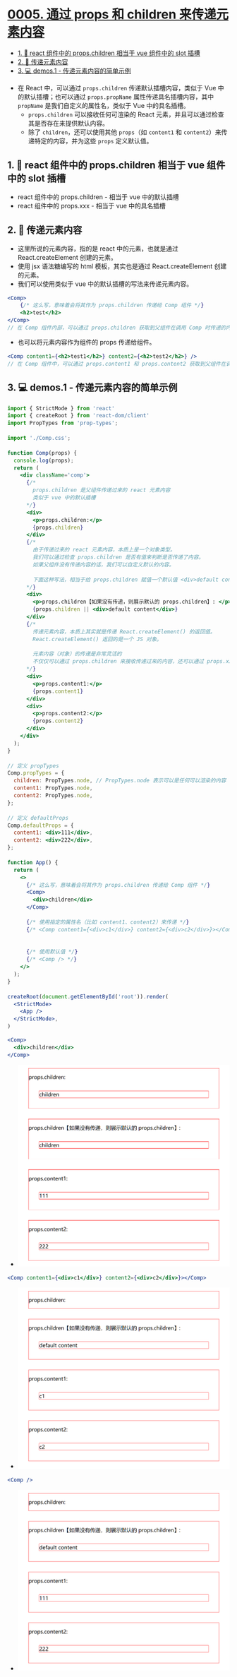 # [0005. 通过 props 和 children 来传递元素内容](https://github.com/Tdahuyou/TNotes.react/tree/main/notes/0005.%20%E9%80%9A%E8%BF%87%20props%20%E5%92%8C%20children%20%E6%9D%A5%E4%BC%A0%E9%80%92%E5%85%83%E7%B4%A0%E5%86%85%E5%AE%B9)

<!-- region:toc -->
- [1. 📒 react 组件中的 props.children 相当于 vue 组件中的 slot 插槽](#1--react-组件中的-propschildren-相当于-vue-组件中的-slot-插槽)
- [2. 📒 传递元素内容](#2--传递元素内容)
- [3. 💻 demos.1 - 传递元素内容的简单示例](#3--demos1---传递元素内容的简单示例)
<!-- endregion:toc -->
- 在 React 中，可以通过 `props.children` 传递默认插槽内容，类似于 Vue 中的默认插槽；也可以通过 `props.propName` 属性传递具名插槽内容，其中 `propName` 是我们自定义的属性名，类似于 Vue 中的具名插槽。
  - `props.children` 可以接收任何可渲染的 React 元素，并且可以通过检查其是否存在来提供默认内容。
  - 除了 `children`，还可以使用其他 `props`（如 `content1` 和 `content2`）来传递特定的内容，并为这些 `props` 定义默认值。

## 1. 📒 react 组件中的 props.children 相当于 vue 组件中的 slot 插槽

- react 组件中的 props.children - 相当于 vue 中的默认插槽
- react 组件中的 props.xxx - 相当于 vue 中的具名插槽

## 2. 📒 传递元素内容

- 这里所说的元素内容，指的是 react 中的元素，也就是通过 React.createElement 创建的元素。
- 使用 jsx 语法糖编写的 html 模板，其实也是通过 React.createElement 创建的元素。
- 我们可以使用类似于 vue 中的默认插槽的写法来传递元素内容。

```jsx
<Comp>
    {/* 这么写，意味着会将其作为 props.children 传递给 Comp 组件 */}
    <h2>test</h2>
</Comp>
// 在 Comp 组件内部，可以通过 props.children 获取到父组件在调用 Comp 时传递的内容 <h2>test</h2>。
```

- 也可以将元素内容作为组件的 props 传递给组件。

```jsx
<Comp content1={<h2>test1</h2>} content2={<h2>test2</h2>} />
// 在 Comp 组件中，可以通过 props.content1 和 props.content2 获取到父组件在调用 Comp 时传递的内容 <h2>test1</h2> 和 <h2>test2</h2>
```

## 3. 💻 demos.1 - 传递元素内容的简单示例

```jsx
import { StrictMode } from 'react'
import { createRoot } from 'react-dom/client'
import PropTypes from 'prop-types';

import './Comp.css';

function Comp(props) {
  console.log(props);
  return (
    <div className='comp'>
      {/*
        props.children 是父组件传递过来的 react 元素内容
        类似于 vue 中的默认插槽
      */}
      <div>
        <p>props.children:</p>
        {props.children}
      </div>
      {/*
        由于传递过来的 react 元素内容，本质上是一个对象类型。
        我们可以通过检查 props.children 是否有值来判断是否传递了内容。
        如果父组件没有传递内容的话，我们可以自定义默认的内容。

        下面这种写法，相当于给 props.children 赋值一个默认值 <div>default content</div>
      */}
      <div>
        <p>props.children【如果没有传递，则展示默认的 props.children】: </p>
        {props.children || <div>default content</div>}
      </div>
      {/*
        传递元素内容，本质上其实就是传递 React.createElement() 的返回值。
        React.createElement() 返回的是一个 JS 对象。

        元素内容（对象）的传递是非常灵活的
        不仅仅可以通过 props.children 来接收传递过来的内容，还可以通过 props.xxx 属性来接收传递过来的内容。
      */}
      <div>
        <p>props.content1:</p>
        {props.content1}
      </div>
      <div>
        <p>props.content2:</p>
        {props.content2}
      </div>
    </div>
  );
}

// 定义 propTypes
Comp.propTypes = {
  children: PropTypes.node, // PropTypes.node 表示可以是任何可以渲染的内容
  content1: PropTypes.node,
  content2: PropTypes.node,
};

// 定义 defaultProps
Comp.defaultProps = {
  content1: <div>111</div>,
  content2: <div>222</div>,
};

function App() {
  return (
    <>
      {/* 这么写，意味着会将其作为 props.children 传递给 Comp 组件 */}
      <Comp>
        <div>children</div>
      </Comp>

      {/* 使用指定的属性名（比如 content1、content2）来传递 */}
      {/* <Comp content1={<div>c1</div>} content2={<div>c2</div>}></Comp> */}


      {/* 使用默认值 */}
      {/* <Comp /> */}
    </>
  );
}

createRoot(document.getElementById('root')).render(
  <StrictMode>
    <App />
  </StrictMode>,
)
```

```jsx
<Comp>
  <div>children</div>
</Comp>
```

- ![](assets/2025-01-10-14-27-57.png)

```jsx
<Comp content1={<div>c1</div>} content2={<div>c2</div>}></Comp>
```

- ![](assets/2025-01-10-14-29-06.png)

```jsx
<Comp />
```

- ![](assets/2025-01-10-14-29-39.png)
